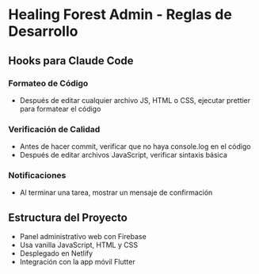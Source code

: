 # Healing Forest Admin - Reglas de Desarrollo

## Hooks para Claude Code

### Formateo de Código
- Después de editar cualquier archivo JS, HTML o CSS, ejecutar prettier para formatear el código

### Verificación de Calidad
- Antes de hacer commit, verificar que no haya console.log en el código
- Después de editar archivos JavaScript, verificar sintaxis básica

### Notificaciones
- Al terminar una tarea, mostrar un mensaje de confirmación

## Estructura del Proyecto
- Panel administrativo web con Firebase
- Usa vanilla JavaScript, HTML y CSS
- Desplegado en Netlify
- Integración con la app móvil Flutter